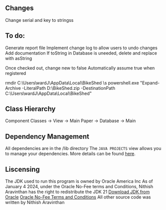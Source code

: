 ## Changes
Change serial and key to stringss

## To do:
Generate report file
Implement change log to allow users to undo changes
Add documentation
If toString in Database is uneeded, delete and replace with asString

Once checked out, change new to false
Automatically assume true when registered

rmdir C:\Users\wardJ\AppData\Local\BikeShed \s
powershell.exe "Expand-Archive -LiteralPath D:\BikeShed.zip -DestinationPath C:\Users\wardJ\AppData\Local\BikeShed"

## Class Hierarchy
Component Classes -> View -> Main
Paper -> Database -> Main

## Dependency Management
All dependencies are in the /lib directory
The `JAVA PROJECTS` view allows you to manage your dependencies. More details can be found [here](https://github.com/microsoft/vscode-java-dependency#manage-dependencies).

## Liscensing
The JDK used to run this program is owned by Oracle America Inc
As of January 4 2024, under the Oracle No-Fee terms and Conditions, 
Nithish Aravinthan has the right to redistribute the JDK 21
[Download JDK from Oracle](https://www.oracle.com/java/technologies/downloads/)
[Oracle No-Fee Terms and Conditions](https://www.oracle.com/downloads/licenses/no-fee-license.html)
All other source code was written by Nithish Aravinthan
